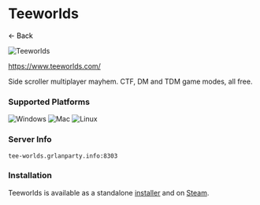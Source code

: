# Teeworlds
<a href="https://grlanparty.info" style="text-decoration: none; color: black;">&#8592; Back</a>

![Teeworlds](https://shared.fastly.steamstatic.com/store_item_assets/steam/apps/380840/header.jpg?t=1578354106)

https://www.teeworlds.com/

Side scroller multiplayer mayhem. CTF, DM and TDM game modes, all free.

### Supported Platforms
![Windows](https://img.icons8.com/color/48/000000/windows-10.png) ![Mac](https://img.icons8.com/color/48/000000/mac-os.png) ![Linux](https://img.icons8.com/color/48/000000/linux.png)

### Server Info
`tee-worlds.grlanparty.info:8303`

### Installation
Teeworlds is available as a standalone [installer](https://www.teeworlds.com/?page=downloads) and on [Steam](https://store.steampowered.com/app/380840/Teeworlds/?curator_clanid=6859938&curator_listid=48389).

